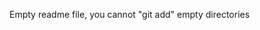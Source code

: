 <!--
SPDX-FileCopyrightText: Copyright (C) 2018 Opal Health Informatics Group at the Research Institute of the McGill University Health Centre <john.kildea@mcgill.ca>

SPDX-License-Identifier: AGPL-3.0-or-later
-->

Empty readme file, you cannot "git add" empty directories